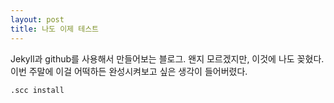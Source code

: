 ```yaml
---
layout: post
title: 나도 이제 테스트
---
```


Jekyll과 github를 사용해서 만들어보는 블로그.
왠지 모르겠지만, 이것에 나도 꽂혔다.
이번 주말에 이걸 어떡하든 완성시켜보고 싶은 생각이 들어버렸다.

	.scc install 